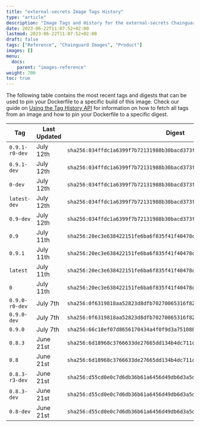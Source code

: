 ```yaml
---
title: "external-secrets Image Tags History"
type: "article"
description: "Image Tags and History for the external-secrets Chainguard Image"
date: 2023-06-22T11:07:52+02:00
lastmod: 2023-06-22T11:07:52+02:00
draft: false
tags: ["Reference", "Chainguard Images", "Product"]
images: []
menu:
  docs:
    parent: "images-reference"
weight: 700
toc: true
---
```


The following table contains the most recent tags and digests that can be used to pin your Dockerfile to a specific build of this image. Check our guide on [Using the Tag History API](/chainguard/chainguard-images/using-the-tag-history-api/) for information on how to fetch all tags from an image and how to pin your Dockerfile to a specific digest.

| Tag            | Last Updated | Digest                                                                    |
|----------------|--------------|---------------------------------------------------------------------------|
| `0.9.1-r0-dev` | July 12th    | `sha256:034ffdc1a6399f7b72131988b30bacd373fdd680fbeb6474cf96dd63c136ca2e` |
| `0.9.1-dev`    | July 12th    | `sha256:034ffdc1a6399f7b72131988b30bacd373fdd680fbeb6474cf96dd63c136ca2e` |
| `0-dev`        | July 12th    | `sha256:034ffdc1a6399f7b72131988b30bacd373fdd680fbeb6474cf96dd63c136ca2e` |
| `latest-dev`   | July 12th    | `sha256:034ffdc1a6399f7b72131988b30bacd373fdd680fbeb6474cf96dd63c136ca2e` |
| `0.9-dev`      | July 12th    | `sha256:034ffdc1a6399f7b72131988b30bacd373fdd680fbeb6474cf96dd63c136ca2e` |
| `0.9`          | July 11th    | `sha256:20ec3e638422151fe6ba6f835f41f40478c88a052eb009c62441831e304455c1` |
| `0.9.1`        | July 11th    | `sha256:20ec3e638422151fe6ba6f835f41f40478c88a052eb009c62441831e304455c1` |
| `latest`       | July 11th    | `sha256:20ec3e638422151fe6ba6f835f41f40478c88a052eb009c62441831e304455c1` |
| `0`            | July 11th    | `sha256:20ec3e638422151fe6ba6f835f41f40478c88a052eb009c62441831e304455c1` |
| `0.9.0-r0-dev` | July 7th     | `sha256:0f6319818aa52823d8dfb70270065316f82112494eb8c80888edf2abd1b0aab4` |
| `0.9.0-dev`    | July 7th     | `sha256:0f6319818aa52823d8dfb70270065316f82112494eb8c80888edf2abd1b0aab4` |
| `0.9.0`        | July 7th     | `sha256:66c18ef07d8656170434a4f0f9d3a7510889bff7038326909b56a88d474af2a1` |
| `0.8.3`        | June 21st    | `sha256:6d18968c3766633de27665dd134b4dc711c927b53cbb924917ffb966b1540d30` |
| `0.8`          | June 21st    | `sha256:6d18968c3766633de27665dd134b4dc711c927b53cbb924917ffb966b1540d30` |
| `0.8.3-r3-dev` | June 21st    | `sha256:d55cd0e0c7d6db36b61a6456d49db6d3a5dbac977fa023a14718a5ef91619aab` |
| `0.8.3-dev`    | June 21st    | `sha256:d55cd0e0c7d6db36b61a6456d49db6d3a5dbac977fa023a14718a5ef91619aab` |
| `0.8-dev`      | June 21st    | `sha256:d55cd0e0c7d6db36b61a6456d49db6d3a5dbac977fa023a14718a5ef91619aab` |
